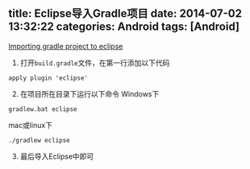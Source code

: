 title: Eclipse导入Gradle项目
date: 2014-07-02 13:32:22
categories: Android
tags: [Android]
---
[Importing gradle project to eclipse](http://stackoverflow.com/questions/20805715/importing-gradle-project-to-eclipse)

1. 打开`build.gradle`文件，在第一行添加以下代码
```
apply plugin 'eclipse'
```
2. 在项目所在目录下运行以下命令
Windows下
```
gradlew.bat eclipse
```
mac或linux下
```
./gradlew eclipse
```
3. 最后导入Eclipse中即可